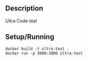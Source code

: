 ## Description

Ultra Code test

## Setup/Running

```docker
docker build -t ultra-test .
docker run -p 3000:3000 ultra-test
```
